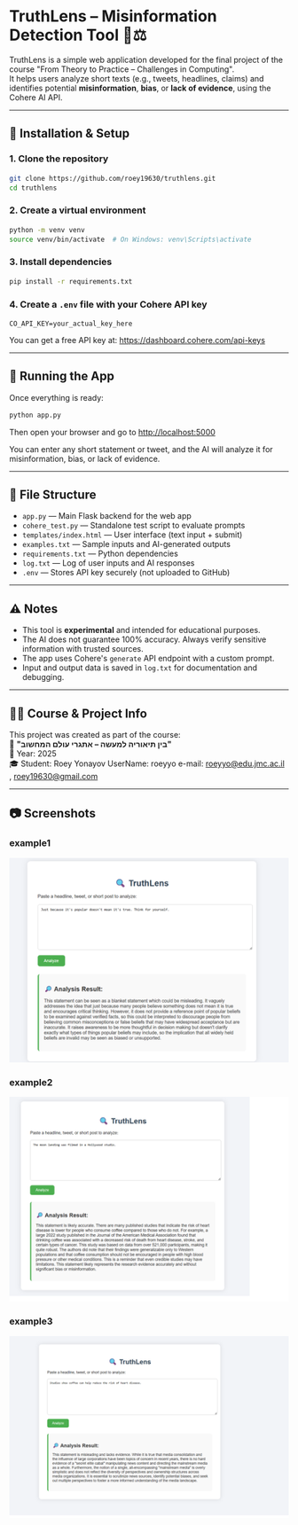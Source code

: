 # TruthLens – Misinformation Detection Tool 🧠⚖️

TruthLens is a simple web application developed for the final project of the course "From Theory to Practice – Challenges in Computing".  
It helps users analyze short texts (e.g., tweets, headlines, claims) and identifies potential **misinformation**, **bias**, or **lack of evidence**, using the Cohere AI API.

---

## 🔧 Installation & Setup

### 1. Clone the repository
```bash
git clone https://github.com/roey19630/truthlens.git
cd truthlens
```

### 2. Create a virtual environment
```bash
python -m venv venv
source venv/bin/activate  # On Windows: venv\Scripts\activate
```

### 3. Install dependencies
```bash
pip install -r requirements.txt
```

### 4. Create a `.env` file with your Cohere API key
```
CO_API_KEY=your_actual_key_here
```

You can get a free API key at: https://dashboard.cohere.com/api-keys

---

## 🚀 Running the App

Once everything is ready:

```bash
python app.py
```

Then open your browser and go to [http://localhost:5000](http://localhost:5000)

You can enter any short statement or tweet, and the AI will analyze it for misinformation, bias, or lack of evidence.

---

## 📁 File Structure

- `app.py` — Main Flask backend for the web app  
- `cohere_test.py` — Standalone test script to evaluate prompts  
- `templates/index.html` — User interface (text input + submit)  
- `examples.txt` — Sample inputs and AI-generated outputs  
- `requirements.txt` — Python dependencies  
- `log.txt` — Log of user inputs and AI responses  
- `.env` — Stores API key securely (not uploaded to GitHub)  

---

## ⚠️ Notes

- This tool is **experimental** and intended for educational purposes.  
- The AI does not guarantee 100% accuracy. Always verify sensitive information with trusted sources.  
- The app uses Cohere's `generate` API endpoint with a custom prompt.  
- Input and output data is saved in `log.txt` for documentation and debugging.  

---

## 👨‍🎓 Course & Project Info

This project was created as part of the course:  
🧠 **"בין תיאוריה למעשה – אתגרי עולם המחשוב"**  
📅 Year: 2025  
🎓 Student: Roey Yonayov
UserName: roeyyo
e-mail: roeyyo@edu.jmc.ac.il , roey19630@gmail.com

---

## 📷 Screenshots

### example1
![example1](screenshots/photo1.png)

### example2
![example2](screenshots/photo2.png)

### example3

![example3](screenshots/photo3.png)

